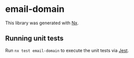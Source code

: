 # email-domain

This library was generated with [Nx](https://nx.dev).

## Running unit tests

Run `nx test email-domain` to execute the unit tests via [Jest](https://jestjs.io).
